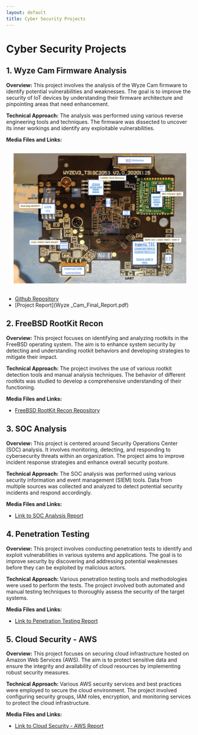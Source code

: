 ```yaml
---
layout: default
title: Cyber Security Projects
---
```


# Cyber Security Projects

## 1. Wyze Cam Firmware Analysis

**Overview:** This project involves the analysis of the Wyze Cam firmware to identify potential vulnerabilities and weaknesses. The goal is to improve the security of IoT devices by understanding their firmware architecture and pinpointing areas that need enhancement.

**Technical Approach:** The analysis was performed using various reverse engineering tools and techniques. The firmware was dissected to uncover its inner workings and identify any exploitable vulnerabilities.

**Media Files and Links:**
<div style="flex: 1; padding: 10px;">
  <img src="images/cyberprojects/image.png" alt="Product 3" style="max-width: 100%; height: auto;">
</div>

- [Github Repository](https://github.com/msam13/wyze-cam-firmware-analysis)
- [Project Report](Wyze _Cam_Final_Report.pdf)

## 2. FreeBSD RootKit Recon

**Overview:** This project focuses on identifying and analyzing rootkits in the FreeBSD operating system. The aim is to enhance system security by detecting and understanding rootkit behaviors and developing strategies to mitigate their impact.

**Technical Approach:** The project involves the use of various rootkit detection tools and manual analysis techniques. The behavior of different rootkits was studied to develop a comprehensive understanding of their functioning.

**Media Files and Links:**

- [FreeBSD RootKit Recon Repository](https://github.com/msam13/freeBSD_RootKitRecon)

## 3. SOC Analysis

**Overview:** This project is centered around Security Operations Center (SOC) analysis. It involves monitoring, detecting, and responding to cybersecurity threats within an organization. The project aims to improve incident response strategies and enhance overall security posture.

**Technical Approach:** The SOC analysis was performed using various security information and event management (SIEM) tools. Data from multiple sources was collected and analyzed to detect potential security incidents and respond accordingly.

**Media Files and Links:**

- [Link to SOC Analysis Report](https://github.com/msam13/samridhamurali.github.io/blob/main/soc_Report.pdf)

## 4. Penetration Testing

**Overview:** This project involves conducting penetration tests to identify and exploit vulnerabilities in various systems and applications. The goal is to improve security by discovering and addressing potential weaknesses before they can be exploited by malicious actors.

**Technical Approach:** Various penetration testing tools and methodologies were used to perform the tests. The project involved both automated and manual testing techniques to thoroughly assess the security of the target systems.

**Media Files and Links:**

- [Link to Penetration Testing Report](#)

## 5. Cloud Security - AWS

**Overview:** This project focuses on securing cloud infrastructure hosted on Amazon Web Services (AWS). The aim is to protect sensitive data and ensure the integrity and availability of cloud resources by implementing robust security measures.

**Technical Approach:** Various AWS security services and best practices were employed to secure the cloud environment. The project involved configuring security groups, IAM roles, encryption, and monitoring services to protect the cloud infrastructure.

**Media Files and Links:**

- [Link to Cloud Security - AWS Report](https://github.com/msam13/samridhamurali.github.io/blob/main/cloudsec_report.pdf)
